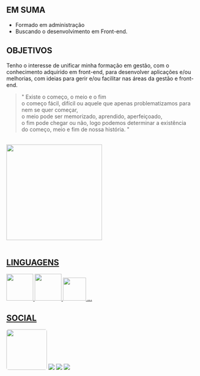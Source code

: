 ## EM SUMA

- Formado em administração
- Buscando o desenvolvimento em Front-end.

## OBJETIVOS

  Tenho o interesse de unificar minha formação em gestão, com o conhecimento adquirido em front-end,
  para desenvolver aplicações e/ou melhorias, com ideias para gerir e/ou facilitar nas áreas da gestão
  e front-end.
 
>" Existe o começo, o meio e o fim<br >
 >o começo fácil, difícil ou aquele que apenas problematizamos para nem se quer começar,<br >
 >o meio pode ser memorizado, aprendido, aperfeiçoado,<br >
 >o fim pode chegar ou não, logo podemos determinar a existência<br >
 >do começo, meio e fim de nossa história. "

<br/>

<div>
  <a href="https://github.com/MiguelHCJS">
  <!-- <img height="200em" src="https://github-readme-stats.vercel.app/api?username=MiguelHCJS&show_icons=true&theme=great-gatsby&include_all_commits=true&count_private=true&locale=pt-br&hide=stars"/> -->
  <img height="250em" src="https://github-readme-stats.vercel.app/api/top-langs/?username=MiguelHCJS&layout=compact&langs_count=8&theme=great-gatsby&locale=pt-br"/>
</div>
  
<br/>
  
## LINGUAGENS
<div style='display: inline-block;'>
  <img width='70em' src="https://cdn.jsdelivr.net/gh/devicons/devicon/icons/html5/html5-plain-wordmark.svg" />
  <img width='70em' src="https://cdn.jsdelivr.net/gh/devicons/devicon/icons/css3/css3-plain-wordmark.svg" />
  <img width='60em' src="https://cdn.jsdelivr.net/gh/devicons/devicon/icons/javascript/javascript-plain.svg" />
  ...
<div>

  
## SOCIAL
<div style='display: inline-block;'>
  <a href='https://codepen.io/Miguel-HCJS' target='_blank'><img width='106em' style='border-radius: 5px;' src="https://img.shields.io/badge/CodePen-white?style=for-the-badge&logo=codepen&logoColor=black" /></a>
  <a href='https://www.linkedin.com/in/miguel-ten%C3%B3rio-b34a24140/' target='_blank'><img src="https://img.shields.io/badge/LinkedIn-0077B5?style=for-the-badge&logo=linkedin&logoColor=white" /></a>
  <a href='https://www.instagram.com/miguelhcssjs/' target='_blank'><img src='https://img.shields.io/badge/Instagram-E4405F?style=for-the-badge&logo=instagram&logoColor=white' /></a>
  <a href='https://www.facebook.com/miguel.esseker' target='_blank'><img src="https://img.shields.io/badge/Facebook-1877F2?style=for-the-badge&logo=facebook&logoColor=white" /></a>
</div>

